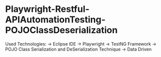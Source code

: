 # Playwright-Restful-APIAutomationTesting-POJOClassDeserialization
Used Technologies: -> Eclipse IDE -> Playwright -> TestNG Framework -> POJO Class Serialization and DeSerialization Technique -> Data Driven
